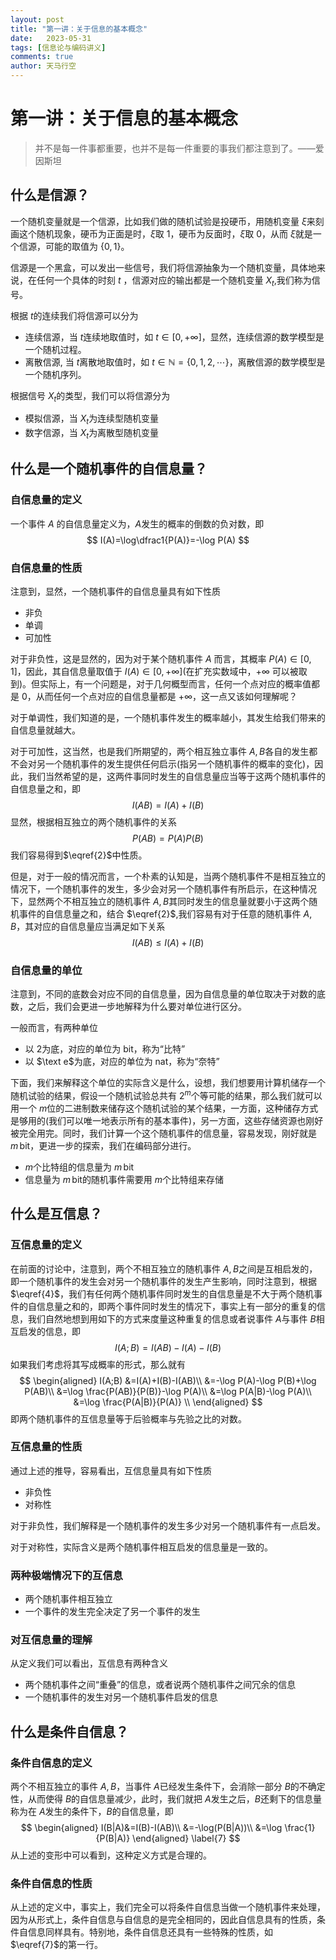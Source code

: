 ```yaml
---
layout: post
title: "第一讲：关于信息的基本概念"
date:   2023-05-31
tags: [信息论与编码讲义]
comments: true
author: 天马行空
---
```


# 第一讲：关于信息的基本概念

> 并不是每一件事都重要，也并不是每一件重要的事我们都注意到了。——爱因斯坦

## 什么是信源？

一个随机变量就是一个信源，比如我们做的随机试验是投硬币，用随机变量 $\xi$来刻画这个随机现象，硬币为正面是时，$\xi$取 $1$，硬币为反面时，$\xi$取 $0$，从而 $\xi$就是一个信源，可能的取值为 $\{0,1\}$。



信源是一个黑盒，可以发出一些信号，我们将信源抽象为一个随机变量，具体地来说，在任何一个具体的时刻 $t$ ，信源对应的输出都是一个随机变量 $X_t$,我们称为信号。

根据 $t$的连续我们将信源可以分为

* 连续信源，当 $t$连续地取值时，如 $t\in [0,+\infty]$，显然，连续信源的数学模型是一个随机过程。
* 离散信源, 当 $t$离散地取值时，如 $t\in \mathbb N=\{0,1,2,\cdots\}$，离散信源的数学模型是一个随机序列。

根据信号 $X_t$的类型，我们可以将信源分为

* 模拟信源，当 $X_t$为连续型随机变量
* 数字信源，当 $X_t$为离散型随机变量

## 什么是一个随机事件的自信息量？

### 自信息量的定义

一个事件 $A$ 的自信息量定义为，$A$发生的概率的倒数的负对数，即
$$
I(A)=\log\dfrac1{P(A)}=-\log P(A)
$$

### 自信息量的性质

注意到，显然，一个随机事件的自信息量具有如下性质

* 非负
* 单调
* 可加性

对于非负性，这是显然的，因为对于某个随机事件 $A$ 而言，其概率 $P(A)\in [0,1]$，因此，其自信息量取值于 $I(A)\in [0,+\infty]$(在扩充实数域中，$+\infty$ 可以被取到)。但实际上，有一个问题是，对于几何概型而言，任何一个点对应的概率值都是 $0$，从而任何一个点对应的自信息量都是 $+\infty$，这一点又该如何理解呢？

对于单调性，我们知道的是，一个随机事件发生的概率越小，其发生给我们带来的自信息量就越大。

对于可加性，这当然，也是我们所期望的，两个相互独立事件 $A,B$各自的发生都不会对另一个随机事件的发生提供任何启示(指另一个随机事件的概率的变化)，因此，我们当然希望的是，这两件事同时发生的自信息量应当等于这两个随机事件的自信息量之和，即
$$
I(AB)=I(A)+I(B)
\label{2}
$$
显然，根据相互独立的两个随机事件的关系
$$
P(AB)=P(A)P(B)
$$
我们容易得到$\eqref{2}$中性质。

但是，对于一般的情况而言，一个朴素的认知是，当两个随机事件不是相互独立的情况下，一个随机事件的发生，多少会对另一个随机事件有所启示，在这种情况下，显然两个不相互独立的随机事件 $A,B$其同时发生的信息量就要小于这两个随机事件的自信息量之和，结合 $\eqref{2}$,我们容易有对于任意的随机事件 $A,B$，其对应的自信息量应当满足如下关系
$$
I(AB)\leq I(A)+I(B)
\label{4}
$$

### 自信息量的单位

注意到，不同的底数会对应不同的自信息量，因为自信息量的单位取决于对数的底数，之后，我们会更进一步地解释为什么要对单位进行区分。

一般而言，有两种单位

* 以 $2$为底，对应的单位为 $\text {bit}$，称为“比特”
* 以 $\text e$为底，对应的单位为 $\text {nat}$，称为“奈特”

下面，我们来解释这个单位的实际含义是什么，设想，我们想要用计算机储存一个随机试验的结果，假设一个随机试验总共有 $2^m$个等可能的结果，那么我们就可以用一个 $m$位的二进制数来储存这个随机试验的某个结果，一方面，这种储存方式是够用的(我们可以唯一地表示所有的基本事件)，另一方面，这些存储资源也刚好被完全用完。同时，我们计算一个这个随机事件的信息量，容易发现，刚好就是 $m\,\text {bit}$，更进一步的探索，我们在编码部分进行。

* $m$个比特组的信息量为 $m\,\text {bit}$
* 信息量为 $m\,\text {bit}$的随机事件需要用 $m$个比特组来存储

## 什么是互信息？

### 互信息量的定义

在前面的讨论中，注意到，两个不相互独立的随机事件 $A,B$之间是互相启发的，即一个随机事件的发生会对另一个随机事件的发生产生影响，同时注意到，根据 $\eqref{4}$，我们有任何两个随机事件同时发生的自信息量是不大于两个随机事件的自信息量之和的，即两个事件同时发生的情况下，事实上有一部分的重复的信息，我们自然地想到用如下的方式来度量这种重复的信息或者说事件 $A$与事件 $B$相互启发的信息，即
$$
I(A;B)=I(AB)-I(A)-I(B)
$$
如果我们考虑将其写成概率的形式，那么就有
$$
\begin{aligned}
I(A;B)
&=I(A)+I(B)-I(AB)\\
&=-\log P(A)-\log P(B)+\log P(AB)\\
&=\log \frac{P(AB)}{P(B)}-\log P(A)\\
&=\log P(A|B)-\log P(A)\\
&=\log \frac{P(A|B)}{P(A)} \\
\end{aligned}
$$
即两个随机事件的互信息量等于后验概率与先验之比的对数。

### 互信息量的性质

通过上述的推导，容易看出，互信息量具有如下性质

* 非负性
* 对称性

对于非负性，我们解释是一个随机事件的发生多少对另一个随机事件有一点启发。

对于对称性，实际含义是两个随机事件相互启发的信息量是一致的。

### 两种极端情况下的互信息

* 两个随机事件相互独立
* 一个事件的发生完全决定了另一个事件的发生

### 对互信息量的理解

从定义我们可以看出，互信息有两种含义

* 两个随机事件之间“重叠”的信息，或者说两个随机事件之间冗余的信息
* 一个随机事件的发生对另一个随机事件启发的信息

## 什么是条件自信息？

### 条件自信息的定义

两个不相互独立的事件 $A,B$，当事件 $A$已经发生条件下，会消除一部分 $B$的不确定性，从而使得 $B$的自信息量减少，此时，我们就把 $A$发生之后，$B$还剩下的信息量称为在 $A$发生的条件下，$B$的自信息量，即
$$
\begin{aligned}
I(B|A)&=I(B)-I(AB)\\
&=-\log(P(B|A))\\
&=\log \frac{1}{P(B|A)}
\end{aligned}
\label{7}
$$
从上述的变形中可以看到，这种定义方式是合理的。

### 条件自信息的性质

从上述的定义中，事实上，我们完全可以将条件自信息当做一个随机事件来处理，因为从形式上，条件自信息与自信息的是完全相同的，因此自信息具有的性质，条件自信息同样具有。特别地，条件自信息还具有一些特殊的性质，如 $\eqref{7}$的第一行。

